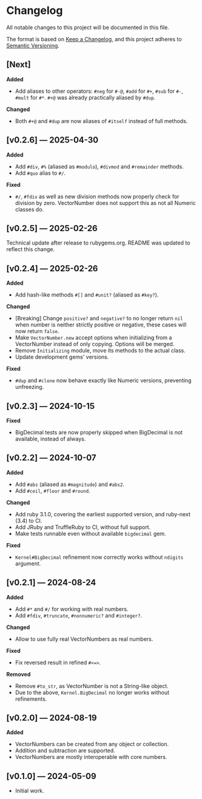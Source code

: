 # Changelog

All notable changes to this project will be documented in this file.

The format is based on [Keep a Changelog](https://keepachangelog.com/en/1.1.0/),
and this project adheres to [Semantic Versioning](https://semver.org/spec/v2.0.0.html).

## [Next]

**Added**
- Add aliases to other operators:
   `#neg` for `#-@`, `#add` for `#+`, `#sub` for `#-`, `#mult` for `#*`.
   `#+@` was already practically aliased by `#dup`.

**Changed**
- Both `#+@` and `#dup` are now aliases of `#itself` instead of full methods.

## [v0.2.6] — 2025-04-30

**Added**
- Add `#div`, `#%` (aliased as `#modulo`), `#divmod` and `#remainder` methods.
- Add `#quo` alias to `#/`.

**Fixed**
- `#/`, `#fdiv` as well as new division methods now properly check for division by zero.
   VectorNumber does not support this as not all Numeric classes do.

## [v0.2.5] — 2025-02-26

Technical update after release to rubygems.org.
README was updated to reflect this change.

## [v0.2.4] — 2025-02-26

**Added**
- Add hash-like methods `#[]` and `#unit?` (aliased as `#key?`).

**Changed**
- [Breaking] Change `positive?` and `negative?` to no longer return `nil`
   when number is neither strictly positive or negative,
   these cases will now return `false`.
- Make `VectorNumber.new` accept options when initializing from a VectorNumber
   instead of only copying. Options will be merged.
- Remove `Initializing` module, move its methods to the actual class.
- Update development gems' versions.

**Fixed**
- `#dup` and `#clone` now behave exactly like Numeric versions, preventing unfreezing.

## [v0.2.3] — 2024-10-15

**Fixed**
- BigDecimal tests are now properly skipped when BigDecimal is not available, instead of always.

## [v0.2.2] — 2024-10-07

**Added**
- Add `#abs` (aliased as `#magnitude`) and `#abs2`.
- Add `#ceil`, `#floor` and `#round`.

**Changed**
- Add ruby 3.1.0, covering the earliest supported version, and ruby-next (3.4) to CI.
- Add JRuby and TruffleRuby to CI, without full support.
- Make tests runnable even without available `bigdecimal` gem.

**Fixed**
- `Kernel#BigDecimal` refinement now correctly works without `ndigits` argument.

## [v0.2.1] — 2024-08-24

**Added**
- Add `#*` and `#/` for working with real numbers.
- Add `#fdiv`, `#truncate`, `#nonnumeric?` and `#integer?`.

**Changed**
- Allow to use fully real VectorNumbers as real numbers.

**Fixed**
- Fix reversed result in refined `#<=>`.

**Removed**
- Remove `#to_str`, as VectorNumber is not a String-like object.
- Due to the above, `Kernel.BigDecimal` no longer works without refinements.

## [v0.2.0] — 2024-08-19

**Added**
- VectorNumbers can be created from any object or collection.
- Addition and subtraction are supported.
- VectorNumbers are mostly interoperable with core numbers.

## [v0.1.0] — 2024-05-09

- Initial work.
